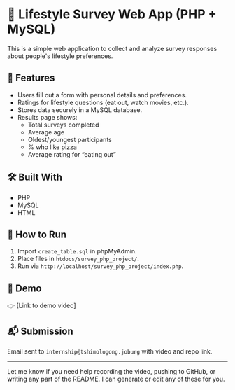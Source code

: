# 📝 Lifestyle Survey Web App (PHP + MySQL)

This is a simple web application to collect and analyze survey responses about people's lifestyle preferences.

## 🚀 Features
- Users fill out a form with personal details and preferences.
- Ratings for lifestyle questions (eat out, watch movies, etc.).
- Stores data securely in a MySQL database.
- Results page shows:
  - Total surveys completed
  - Average age
  - Oldest/youngest participants
  - % who like pizza
  - Average rating for “eating out”

## 🛠️ Built With
- PHP
- MySQL
- HTML

## 🧪 How to Run
1. Import `create_table.sql` in phpMyAdmin.
2. Place files in `htdocs/survey_php_project/`.
3. Run via `http://localhost/survey_php_project/index.php`.

## 🎥 Demo
👉 [Link to demo video]

## 📬 Submission
Email sent to `internship@tshimologong.joburg` with video and repo link.

---

Let me know if you need help recording the video, pushing to GitHub, or writing any part of the README. I can generate or edit any of these for you.
